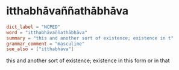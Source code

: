# itthabhāvaññathābhāva

``` toml
dict_label = "NCPED"
word = "itthabhāvaññathābhāva"
summary = "this and another sort of existence; existence in t"
grammar_comment = "masculine"
see_also = ["itthabhāva"]
```

this and another sort of existence; existence in this form or in that

